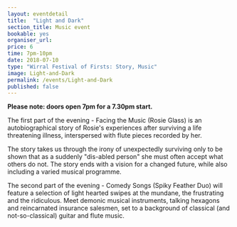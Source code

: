```yaml
---
layout: eventdetail
title:  "Light and Dark"
section_title: Music event
bookable: yes
organiser_url:
price: 6
time: 7pm-10pm
date: 2018-07-10
type: "Wirral Festival of Firsts: Story, Music"
image: Light-and-Dark
permalink: /events/Light-and-Dark
published: false
---
```


**Please note: doors open 7pm for a 7.30pm start.**

The first part of the evening - Facing the Music (Rosie Glass) is an autobiographical story of Rosie's experiences after surviving a life threatening illness, interspersed with flute pieces recorded by her.

The story takes us through the irony of unexpectedly surviving only to be shown that as a suddenly "dis-abled person" she must often accept what others do not. The story ends with a vision for a changed future, while also including a varied musical programme. 

The second part of the evening - Comedy Songs (Spiky Feather Duo) will feature a selection of light hearted swipes at the mundane, the frustrating and the ridiculous. Meet demonic musical instruments, talking hexagons and reincarnated insurance salesmen, set to a background of classical (and not-so-classical) guitar and flute music.
